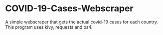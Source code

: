 # COVID-19-Cases-Webscraper

A simple webscraper that gets the actual covid-19 cases for each country.
This program uses kivy, requests and bs4.
